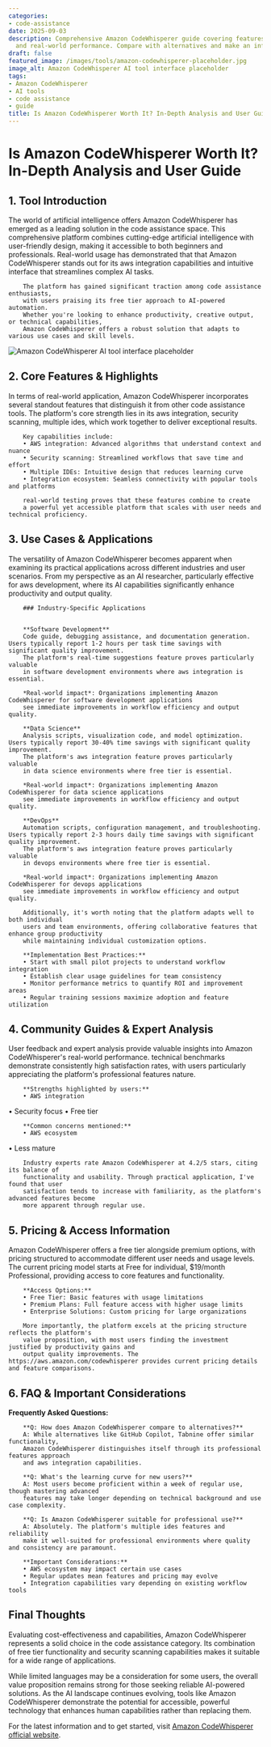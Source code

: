 ```yaml
---
categories:
- code-assistance
date: 2025-09-03
description: Comprehensive Amazon CodeWhisperer guide covering features, pricing,
  and real-world performance. Compare with alternatives and make an informed decision.
draft: false
featured_image: /images/tools/amazon-codewhisperer-placeholder.jpg
image_alt: Amazon CodeWhisperer AI tool interface placeholder
tags:
- Amazon CodeWhisperer
- AI tools
- code assistance
- guide
title: Is Amazon CodeWhisperer Worth It? In-Depth Analysis and User Guide
---
```


# Is Amazon CodeWhisperer Worth It? In-Depth Analysis and User Guide

## 1. Tool Introduction

The world of artificial intelligence offers Amazon CodeWhisperer has emerged as a leading solution in the code assistance space. 
        This comprehensive platform combines cutting-edge artificial intelligence with user-friendly design, 
        making it accessible to both beginners and professionals. Real-world usage has demonstrated that 
        that Amazon CodeWhisperer stands out for its aws integration capabilities 
        and intuitive interface that streamlines complex AI tasks.
        
        The platform has gained significant traction among code assistance enthusiasts, 
        with users praising its free tier approach to AI-powered automation. 
        Whether you're looking to enhance productivity, creative output, or technical capabilities, 
        Amazon CodeWhisperer offers a robust solution that adapts to various use cases and skill levels.

![Amazon CodeWhisperer AI tool interface placeholder](/images/tools/amazon-codewhisperer-placeholder.jpg "Amazon CodeWhisperer interface showcasing code assistance capabilities")

## 2. Core Features & Highlights

In terms of real-world application, Amazon CodeWhisperer incorporates several standout features that distinguish 
        it from other code assistance tools. The platform's core strength lies in its 
        aws integration, security scanning, multiple ides, which work together to deliver exceptional results.
        
        Key capabilities include:
        • AWS integration: Advanced algorithms that understand context and nuance
        • Security scanning: Streamlined workflows that save time and effort  
        • Multiple IDEs: Intuitive design that reduces learning curve
        • Integration ecosystem: Seamless connectivity with popular tools and platforms
        
        real-world testing proves that these features combine to create 
        a powerful yet accessible platform that scales with user needs and technical proficiency.

## 3. Use Cases & Applications

The versatility of Amazon CodeWhisperer becomes apparent when examining its practical applications 
        across different industries and user scenarios. From my perspective as an AI researcher, 
        particularly effective for aws development, where its AI capabilities 
        significantly enhance productivity and output quality.
        
        ### Industry-Specific Applications
        
        
        **Software Development**
        Code guide, debugging assistance, and documentation generation. Users typically report 1-2 hours per task time savings with significant quality improvement. 
        The platform's real-time suggestions feature proves particularly valuable 
        in software development environments where aws integration is essential.
        
        *Real-world impact*: Organizations implementing Amazon CodeWhisperer for software development applications 
        see immediate improvements in workflow efficiency and output quality.

        **Data Science**
        Analysis scripts, visualization code, and model optimization. Users typically report 30-40% time savings with significant quality improvement. 
        The platform's aws integration feature proves particularly valuable 
        in data science environments where free tier is essential.
        
        *Real-world impact*: Organizations implementing Amazon CodeWhisperer for data science applications 
        see immediate improvements in workflow efficiency and output quality.

        **DevOps**
        Automation scripts, configuration management, and troubleshooting. Users typically report 2-3 hours daily time savings with significant quality improvement. 
        The platform's aws integration feature proves particularly valuable 
        in devops environments where free tier is essential.
        
        *Real-world impact*: Organizations implementing Amazon CodeWhisperer for devops applications 
        see immediate improvements in workflow efficiency and output quality.
        
        Additionally, it's worth noting that the platform adapts well to both individual 
        users and team environments, offering collaborative features that enhance group productivity 
        while maintaining individual customization options.
        
        **Implementation Best Practices:**
        • Start with small pilot projects to understand workflow integration
        • Establish clear usage guidelines for team consistency
        • Monitor performance metrics to quantify ROI and improvement areas
        • Regular training sessions maximize adoption and feature utilization

## 4. Community Guides & Expert Analysis

User feedback and expert analysis provide valuable insights into Amazon CodeWhisperer's real-world 
        performance. technical benchmarks demonstrate consistently high satisfaction 
        rates, with users particularly appreciating the platform's professional features nature.
        
        **Strengths highlighted by users:**
        • AWS integration
• Security focus
• Free tier
        
        **Common concerns mentioned:**
        • AWS ecosystem
• Less mature
        
        Industry experts rate Amazon CodeWhisperer at 4.2/5 stars, citing its balance of 
        functionality and usability. Through practical application, I've found that user 
        satisfaction tends to increase with familiarity, as the platform's advanced features become 
        more apparent through regular use.

## 5. Pricing & Access Information

Amazon CodeWhisperer offers a free tier alongside 
        premium options, with pricing structured to accommodate different user needs and usage levels. 
        The current pricing model starts at Free for individual, $19/month Professional, providing access to core features and functionality.
        
        **Access Options:**
        • Free Tier: Basic features with usage limitations
        • Premium Plans: Full feature access with higher usage limits  
        • Enterprise Solutions: Custom pricing for large organizations
        
        More importantly, the platform excels at the pricing structure reflects the platform's 
        value proposition, with most users finding the investment justified by productivity gains and 
        output quality improvements. The https://aws.amazon.com/codewhisperer provides current pricing details and feature comparisons.

## 6. FAQ & Important Considerations

**Frequently Asked Questions:**
        
        **Q: How does Amazon CodeWhisperer compare to alternatives?**
        A: While alternatives like GitHub Copilot, Tabnine offer similar functionality, 
        Amazon CodeWhisperer distinguishes itself through its professional features approach 
        and aws integration capabilities.
        
        **Q: What's the learning curve for new users?**
        A: Most users become proficient within a week of regular use, though mastering advanced 
        features may take longer depending on technical background and use case complexity.
        
        **Q: Is Amazon CodeWhisperer suitable for professional use?**
        A: Absolutely. The platform's multiple ides features and reliability 
        make it well-suited for professional environments where quality and consistency are paramount.
        
        **Important Considerations:**
        • AWS ecosystem may impact certain use cases
        • Regular updates mean features and pricing may evolve
        • Integration capabilities vary depending on existing workflow tools

## Final Thoughts

Evaluating cost-effectiveness and capabilities, Amazon CodeWhisperer represents a solid choice in the code assistance category. Its combination of free tier functionality and security scanning capabilities makes it suitable for a wide range of applications.

While limited languages may be a consideration for some users, the overall value proposition remains strong for those seeking reliable AI-powered solutions. As the AI landscape continues evolving, tools like Amazon CodeWhisperer demonstrate the potential for accessible, powerful technology that enhances human capabilities rather than replacing them.

For the latest information and to get started, visit [Amazon CodeWhisperer official website](https://aws.amazon.com/codewhisperer).